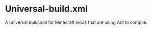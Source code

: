 Universal-build.xml
===================

A universal build.xml for Minecraft mods that are using Ant to compile.